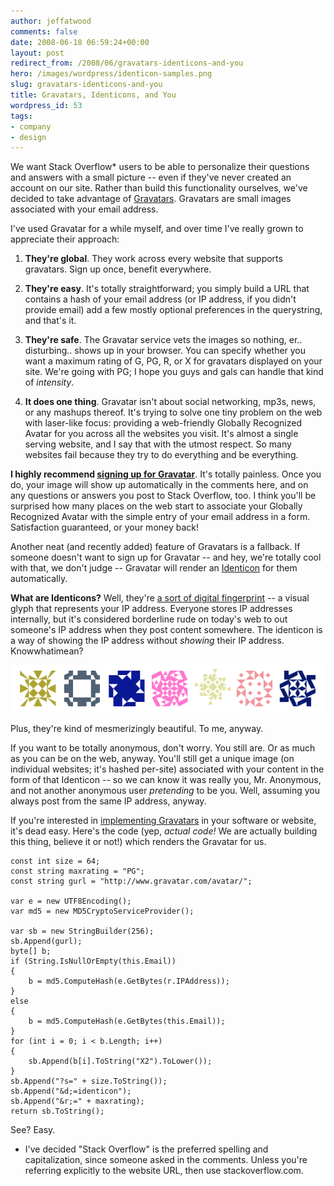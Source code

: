 ```yaml
---
author: jeffatwood
comments: false
date: 2008-06-18 06:59:24+00:00
layout: post
redirect_from: /2008/06/gravatars-identicons-and-you
hero: /images/wordpress/identicon-samples.png
slug: gravatars-identicons-and-you
title: Gravatars, Identicons, and You
wordpress_id: 53
tags:
- company
- design
---
```



We want Stack Overflow* users to be able to personalize their questions and answers with a small picture -- even if they've never created an account on our site. Rather than build this functionality ourselves, we've decided to take advantage of [Gravatars](http://www.gravatar.com/). Gravatars are small images associated with your email address. 



I've used Gravatar for a while myself, and over time I've really grown to appreciate their approach:







  1. **They're global**. They work across every website that supports gravatars. Sign up once, benefit everywhere.
  


  2. **They're easy**. It's totally straightforward; you simply build a URL that contains a hash of your email address (or IP address, if you didn't provide email) add a few mostly optional preferences in the querystring, and that's it. 
  


  3. **They're safe**. The Gravatar service vets the images so nothing, er.. disturbing.. shows up in your browser. You can specify whether you want a maximum rating of G, PG, R, or X for gravatars displayed on your site. We're going with PG; I hope you guys and gals can handle that kind of _intensity_.
  


  4. **It does one thing**. Gravatar isn't about social networking, mp3s, news, or any mashups thereof. It's trying to solve one tiny problem on the web with laser-like focus: providing a web-friendly Globally Recognized Avatar for you across all the websites you visit. It's almost a single serving website, and I say that with the utmost respect. So many websites fail because they try to do everything and be everything.




**I highly recommend [signing up for Gravatar](http://en.gravatar.com/site/signup/)**. It's totally painless. Once you do, your image will show up automatically in the comments here, and on any questions or answers you post to Stack Overflow, too. I think you'll be surprised how many places on the web start to associate your Globally Recognized Avatar with the simple entry of your email address in a form. Satisfaction guaranteed, or your money back! 



Another neat (and recently added) feature of Gravatars is a fallback. If someone doesn't want to sign up for Gravatar --  and hey, we're totally cool with that, we don't judge -- Gravatar will render an [Identicon](http://en.wikipedia.org/wiki/Identicon) for them automatically.



**What are Identicons?** Well, they're [a sort of digital fingerprint](http://haacked.com/archive/2007/01/22/Identicons_as_Visual_Fingerprints.aspx) -- a visual glyph that represents your IP address. Everyone stores IP addresses internally, but it's considered borderline rude on today's web to out someone's IP address when they post content somewhere. The identicon is a way of showing the IP address without _showing_ their IP address. Knowwhatimean?



![identicon-samples](/images/wordpress/identicon-samples.png)



Plus, they're kind of mesmerizingly beautiful. To me, anyway.



If you want to be totally anonymous, don't worry. You still are. Or as much as you can be on the web, anyway. You'll still get a unique image (on individual websites; it's hashed per-site) associated with your content in the form of that Identicon -- so we can know it was really you, Mr. Anonymous, and not another anonymous user _pretending_ to be you. Well, assuming you always post from the same IP address, anyway.



If you're interested in [implementing Gravatars](http://en.gravatar.com/site/implement) in your software or website, it's dead easy. Here's the code (yep, _actual code!_ We are actually building this thing, believe it or not!) which renders the Gravatar for us.




    
    
    const int size = 64;
    const string maxrating = "PG";
    const string gurl = "http://www.gravatar.com/avatar/";
    
    var e = new UTF8Encoding();
    var md5 = new MD5CryptoServiceProvider();
    
    var sb = new StringBuilder(256);
    sb.Append(gurl);
    byte[] b;
    if (String.IsNullOrEmpty(this.Email))
    {
        b = md5.ComputeHash(e.GetBytes(r.IPAddress));
    }
    else
    {
        b = md5.ComputeHash(e.GetBytes(this.Email));
    }
    for (int i = 0; i < b.Length; i++)
    {
        sb.Append(b[i].ToString("X2").ToLower());
    }            
    sb.Append("?s=" + size.ToString());            
    sb.Append("&d;=identicon");
    sb.Append("&r;=" + maxrating);           
    return sb.ToString();
    





See? Easy. 



* I've decided "Stack Overflow" is the preferred spelling and capitalization, since someone asked in the comments. Unless you're referring explicitly to the website URL, then use stackoverflow.com.
